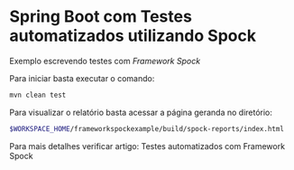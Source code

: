 # Spring Boot com Testes automatizados utilizando Spock

Exemplo escrevendo testes com _Framework Spock_

Para iniciar basta executar o comando:
```bash
mvn clean test
```

Para visualizar o relatório basta acessar a página geranda no diretório:
```bash
$WORKSPACE_HOME/frameworkspockexample/build/spock-reports/index.html
```

Para mais detalhes verificar artigo: Testes automatizados com Framework Spock
